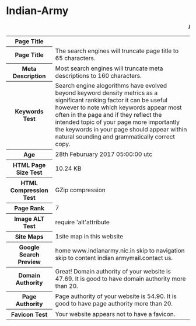 # Indian-Army
<html>
<marquee><b><i>Indian Army</i></b></marquee>
<table>
<tr>

<th><b>Page Title</b></th>
</tr>

<tr>

<th>Page Title</th>

<td>The search engines will truncate page title to 65 characters. </td>

</tr>

<tr>

<th>Meta Description</th>
<td>Most search engines will truncate meta descriptions to 160 characters.</td>
</tr>

<tr>

<th>Keywords Test</th>
<td>Search engine alogorithms have evolved beyond keyword density metrics as a significant ranking factor it can be useful however to note which keywords appear most often in the page and if they reflect the intended topic of your page more importantly the keywords in your page should appear within natural sounding and grammatically correct copy.</td>

</tr>

<tr>

<th>Age</th>

<td>28th Feburuary 2017 05:00:00 utc</td>

</tr>

<tr>


<th>HTML Page Size Test</th>

<td>10.24 KB</td>

</tr>

<tr>

<th>HTML Compression Test</th>

<td>GZip compression</td>

</tr>

<tr>


<th>Page Rank</th>
<td>7</td>

</tr>

<tr>

<th>Image ALT Test</th>
<td>require 'alt'attribute</td>
</tr>

<tr>

<th>Site Maps</th>

<td>1site map in this website</td>

</tr>

<tr>

<th>Google Search Preview</th>

<td>home  www.indianarmy.nic.in   skip to navigation skip to content indian armymail.contact us.</td>

</tr>
<tr> 
<th>Domain Authority</th>
<td>Great! Domain authority of your website is 47.69. It is good to have domain authority more than 20.</td>
</tr>
<tr>
<th>Page Authority</th>
<td>Page authority of your website is 54.90. It is good to have page authority more than 20.</td>
</tr>
<tr>
<th>Favicon Test</th>
<td>Your website appears not to have a favicon.</td>
</tr>

</table>
</html>
